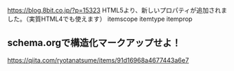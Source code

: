 https://blog.8bit.co.jp/?p=15323
HTML5より、新しいプロパティが追加されました。（実質HTML4でも使えます）
itemscope
itemtype
itemprop

## schema.orgで構造化マークアップせよ！
https://qiita.com/ryotanatsume/items/91d16968a4677443a6e7
